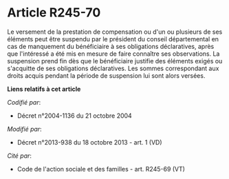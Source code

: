 # Article R245-70

Le versement de la prestation de compensation ou d'un ou plusieurs de ses éléments peut être suspendu par le président du
conseil départemental en cas de manquement du bénéficiaire à ses obligations déclaratives, après que l'intéressé a été mis en
mesure de faire connaître ses observations. La suspension prend fin dès que le bénéficiaire justifie des éléments exigés ou
s'acquitte de ses obligations déclaratives. Les sommes correspondant aux droits acquis pendant la période de suspension lui
sont alors versées.

**Liens relatifs à cet article**

_Codifié par_:

  - Décret n°2004-1136 du 21 octobre 2004

_Modifié par_:

  - Décret n°2013-938 du 18 octobre 2013 - art. 1 (VD)

_Cité par_:

  - Code de l'action sociale et des familles - art. R245-69 (VT)
